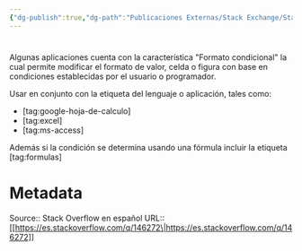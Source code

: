```yaml
---
{"dg-publish":true,"dg-path":"Publicaciones Externas/Stack Exchange/Stack Overflow en español/es.stackoverflow.com-146272.md","permalink":"/publicaciones-externas/stack-exchange/stack-overflow-en-espanol/es-stackoverflow-com-146272/","hide":true,"noteIcon":"default","created":"2024-04-03T12:49:10.354-06:00","updated":"2024-04-05T16:43:53.190-06:00"}
---
```


# 

Algunas aplicaciones cuenta con la característica "Formato condicional" la cual permite modificar el formato de valor, celda o figura con base en condiciones establecidas por el usuario o programador.

Usar en conjunto con la etiqueta del lenguaje o aplicación, tales como:

- [tag:google-hoja-de-calculo]
- [tag:excel]
- [tag:ms-access]

Además si la condición se determina usando una fórmula incluir la etiqueta [tag:formulas]

# Metadata
Source:: Stack Overflow en español
URL:: [[https://es.stackoverflow.com/q/146272\|https://es.stackoverflow.com/q/146272]]

